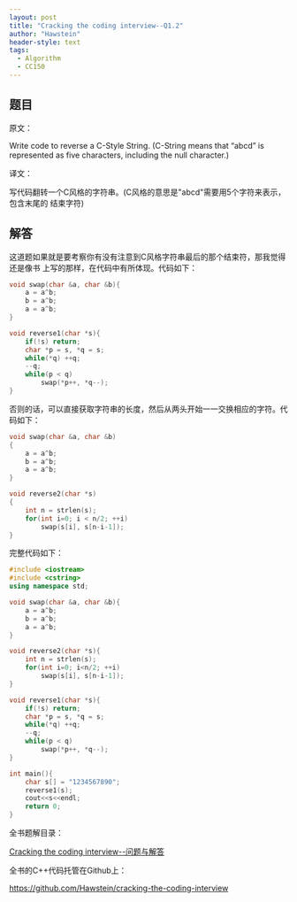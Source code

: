 ```yaml
---
layout: post
title: "Cracking the coding interview--Q1.2"
author: "Hawstein"
header-style: text
tags:
  - Algorithm
  - CC150
---
```


## 题目

原文：

Write code to reverse a C-Style String. (C-String means that “abcd” is
represented as five characters, including the null character.)

译文：

写代码翻转一个C风格的字符串。(C风格的意思是"abcd"需要用5个字符来表示，包含末尾的
结束字符)

## 解答

这道题如果就是要考察你有没有注意到C风格字符串最后的那个结束符，那我觉得还是像书
上写的那样，在代码中有所体现。代码如下：

```cpp
void swap(char &a, char &b){
    a = a^b;
    b = a^b;
    a = a^b;
}

void reverse1(char *s){
    if(!s) return;
    char *p = s, *q = s;
    while(*q) ++q;
    --q;
    while(p < q)
        swap(*p++, *q--);
}
```

否则的话，可以直接获取字符串的长度，然后从两头开始一一交换相应的字符。代码如下：

```cpp
void swap(char &a, char &b)
{
    a = a^b;
    b = a^b;
    a = a^b;
}

void reverse2(char *s)
{
    int n = strlen(s);
    for(int i=0; i < n/2; ++i)
        swap(s[i], s[n-i-1]);
}
```

完整代码如下：

```cpp
#include <iostream>
#include <cstring>
using namespace std;

void swap(char &a, char &b){
    a = a^b;
    b = a^b;
    a = a^b;
}

void reverse2(char *s){
    int n = strlen(s);
    for(int i=0; i<n/2; ++i)
        swap(s[i], s[n-i-1]);
}

void reverse1(char *s){
    if(!s) return;
    char *p = s, *q = s;
    while(*q) ++q;
    --q;
    while(p < q)
        swap(*p++, *q--);
}

int main(){
    char s[] = "1234567890";
    reverse1(s);
    cout<<s<<endl;
    return 0;
}
```


全书题解目录：

[Cracking the coding interview--问题与解答](/2013/03/14/ctci-solutions-contents/)

全书的C++代码托管在Github上：

<https://github.com/Hawstein/cracking-the-coding-interview>
